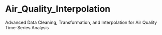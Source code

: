 # Air_Quality_Interpolation
Advanced Data Cleaning, Transformation, and Interpolation for Air Quality Time-Series Analysis
